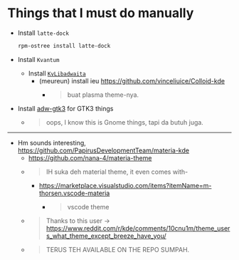 # Things that I must do manually

- Install `latte-dock`
  
  ```sh
  rpm-ostree install latte-dock
  ```

- Install `Kvantum`
  - Install [`KvLibadwaita`](https://github.com/GabePoel/KvLibadwaita)
    - (meureun) install ieu <https://github.com/vinceliuice/Colloid-kde>
      - > buat plasma theme-nya.
- Install [adw-gtk3](https://github.com/lassekongo83/adw-gtk3) for GTK3 things
  - > oops, I know this is Gnome things, tapi da butuh juga.

---

- Hm sounds interesting, <https://github.com/PapirusDevelopmentTeam/materia-kde>
  - <https://github.com/nana-4/materia-theme>
  - > IH suka deh material theme, it even comes with-
    - <https://marketplace.visualstudio.com/items?itemName=m-thorsen.vscode-materia>
      - > vscode theme
  - > Thanks to this user -> <https://www.reddit.com/r/kde/comments/10cnu1m/theme_users_what_theme_except_breeze_have_you/>
  - > TERUS TEH AVAILABLE ON THE REPO SUMPAH.
